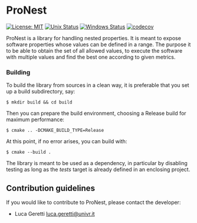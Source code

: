 

# ProNest

[![License: MIT](https://img.shields.io/badge/License-MIT-green.svg)](https://opensource.org/licenses/MIT) [![Unix Status](https://github.com/ariadne-cps/pronest/workflows/Unix/badge.svg)](https://github.com/ariadne-cps/pronest/actions/workflows/unix.yml)
[![Windows Status](https://github.com/ariadne-cps/pronest/workflows/Windows/badge.svg)](https://github.com/ariadne-cps/pronest/actions/workflows/windows.yml) [![codecov](https://codecov.io/gh/ariadne-cps/pronest/branch/main/graph/badge.svg)](https://codecov.io/gh/ariadne-cps/pronest)

ProNest is a library for handling nested properties.
It is meant to expose software properties whose values can be defined in a range. 
The purpose it to be able to obtain the set of all allowed values, to execute the software with multiple values and find the best one according to given metrics.

### Building

To build the library from sources in a clean way, it is preferable that you set up a build subdirectory, say:

```
$ mkdir build && cd build
```

Then you can prepare the build environment, choosing a Release build for maximum performance:

```
$ cmake .. -DCMAKE_BUILD_TYPE=Release
```

At this point, if no error arises, you can build with:

```
$ cmake --build .
```

The library is meant to be used as a dependency, in particular by disabling testing as long as the *tests* target is already defined in an enclosing project.

## Contribution guidelines ##

If you would like to contribute to ProNest, please contact the developer: 

* Luca Geretti <luca.geretti@univr.it>
